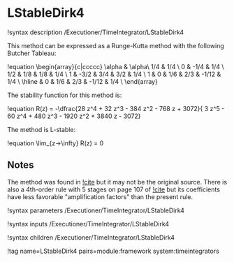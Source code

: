 # LStableDirk4

!syntax description /Executioner/TimeIntegrator/LStableDirk4

This method can be expressed as a Runge-Kutta method with the following Butcher Tableau:

!equation
\begin{array}{c|ccccc}
  \alpha & \alpha\\
1/4 & 1/4 \\
0   & -1/4 & 1/4 \\
1/2 & 1/8 & 1/8 & 1/4 \\
1   & -3/2 & 3/4 & 3/2 & 1/4 \\
1   & 0    & 1/6 & 2/3 & -1/12 & 1/4 \\
\hline
    & 0    & 1/6 & 2/3 & -1/12 & 1/4 \\
\end{array}

The stability function for this method is:

!equation
R(z) = -\dfrac{28 z^4 + 32 z^3 - 384 z^2 - 768 z + 3072}{
        3 z^5 - 60 z^4 + 480 z^3 - 1920 z^2 + 3840 z - 3072}

The method is L-stable:

!equation
\lim_{z->\infty} R(z) = 0

## Notes

The method was found in [!cite](skvortsov2006) but it may not be the original source.
There is also a 4th-order rule with 5 stages on page 107 of [!cite](hairer1999)
but its coefficients have less favorable "amplification factors" than the present rule.

!syntax parameters /Executioner/TimeIntegrator/LStableDirk4

!syntax inputs /Executioner/TimeIntegrator/LStableDirk4

!syntax children /Executioner/TimeIntegrator/LStableDirk4

!tag name=LStableDirk4 pairs=module:framework system:timeintegrators
